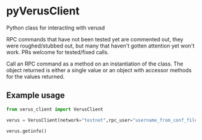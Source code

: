 # pyVerusClient
Python class for interacting with verusd

RPC commands that have not been tested yet are commented out, they were roughed/stubbed out, but many that haven't gotten attention yet won't work. PRs welcome for tested/fixed calls.

Call an RPC command as a method on an instantiation of the class. The object returned is either a single value or an object with accessor methods for the values returned.

## Example usage
```python
from verus_client import VerusClient

verus = VerusClient(network="testnet",rpc_user="username_from_conf_file",rpc_password="password_from_conf_file")

verus.getinfo()
```
